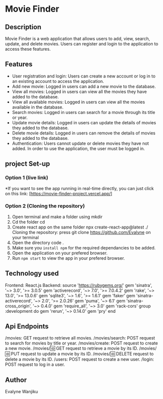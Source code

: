 # Movie Finder 

## Description
Movie Finder is a web application that allows users to add, view, search, update, and delete movies. Users can register and login to the application to access these features.

## Features
- User registration and login: Users can create a new account or log in to an existing account to access the application.
- Add new movie: Logged in users can add a new movie to the database.
- View all movies: Logged in users can view all the movies they have added to the database.
- View all available movies: Logged in users can view all the movies available in the database.
- Search movies: Logged in users can search for a movie through its title or year.
- Update movie details: Logged in users can update the details of movies they added to the database.
- Delete movie details: Logged in users can remove the details of movies they added to the database.
- Authentication: Users cannot update or delete movies they have not added. In order to use the application, the user must be logged in.

## project Set-up
### Option 1 (live link)
*If you want to see the app running in real-time directly, you can just click on this link:
[https://movie-finder-project.vercel.app/]

### Option 2 (Cloning the repository)
1. Open terminal and make a folder using 
mkdir <filename>
2. Cd the folder 
cd <filename>
3. Create react app on the same folder
npx create-react-app@latest ./
Cloning the repository:
press git clone https://github.com/Evalyne on your terminal
4. Open the directory 
code .
5. Make sure you `install npm` for the required dependancies to be added.
6. Open the application on your prefered browser.
7. Run `npm start` to view the app in your prefered browser.

## Technology used 
Frontend: React.js
Backend: source 'https://rubygems.org/'
gem 'sinatra', '~> 3.0', '>= 3.0.5'
gem 'activerecord', '~> 7.0', '>= 7.0.4.2'
gem 'rake', '~> 13.0', '>= 13.0.6'
gem 'sqlite3', '~> 1.6', '>= 1.6.1'
gem 'faker'
gem 'sinatra-activerecord', '~> 2.0', '>= 2.0.26'
gem 'puma', '~> 6.1'
gem 'sinatra-cross_origin', '~> 0.4.0'
gem 'require_all', '~> 3.0'
gem 'rack-cors'
group :development do 
    gem 'rerun', '~> 0.14.0'
    gem 'pry'
end

## Api Endpoints
/movies: GET request to retrieve all movies.
/movies/search: POST request to search for movies by title or year.
/movies/create: POST request to create a new movie.
/movies/:id: GET request to retrieve a movie by its ID.
/movies/:id: PUT request to update a movie by its ID.
/movies/:id: DELETE request to delete a movie by its ID.
/users: POST request to create a new user.
/login: POST request to log in a user.

## Author
Evalyne Wanjiku
